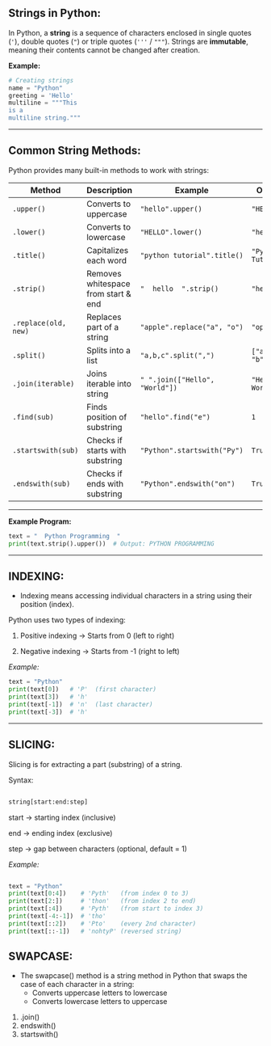 ## Strings in Python:

In Python, a **string** is a sequence of characters enclosed in single quotes (`'`), double quotes (`"`) or triple quotes (`'''` / `"""`).
Strings are **immutable**, meaning their contents cannot be changed after creation.

**Example:**

```python
# Creating strings
name = "Python"
greeting = 'Hello'
multiline = """This
is a
multiline string."""
```

---

## Common String Methods:

Python provides many built-in methods to work with strings:

| Method               | Description                         | Example                        | Output              |
| -------------------- | ----------------------------------- | ------------------------------ | ------------------- |
| `.upper()`           | Converts to uppercase               | `"hello".upper()`              | `"HELLO"`           |
| `.lower()`           | Converts to lowercase               | `"HELLO".lower()`              | `"hello"`           |
| `.title()`           | Capitalizes each word               | `"python tutorial".title()`    | `"Python Tutorial"` |
| `.strip()`           | Removes whitespace from start & end | `"  hello  ".strip()`          | `"hello"`           |
| `.replace(old, new)` | Replaces part of a string           | `"apple".replace("a", "o")`    | `"opple"`           |
| `.split()`           | Splits into a list                  | `"a,b,c".split(",")`           | `["a", "b", "c"]`   |
| `.join(iterable)`    | Joins iterable into string          | `" ".join(["Hello", "World"])` | `"Hello World"`     |
| `.find(sub)`         | Finds position of substring         | `"hello".find("e")`            | `1`                 |
| `.startswith(sub)`   | Checks if starts with substring     | `"Python".startswith("Py")`    | `True`              |
| `.endswith(sub)`     | Checks if ends with substring       | `"Python".endswith("on")`      | `True`              |

---

**Example Program:**

```python
text = "  Python Programming  "
print(text.strip().upper())  # Output: PYTHON PROGRAMMING
```
---

## INDEXING:

- Indexing means accessing individual characters in a string using their position (index).

Python uses two types of indexing:

1. Positive indexing → Starts from 0 (left to right)

2. Negative indexing → Starts from -1 (right to left)

*Example:*

```python
text = "Python"
print(text[0])   # 'P'  (first character)
print(text[3])   # 'h'
print(text[-1])  # 'n'  (last character)
print(text[-3])  # 'h'
```
---

## SLICING:

Slicing is for extracting a part (substring) of a string.

Syntax:

```python

string[start:end:step]
```

start → starting index (inclusive)

end → ending index (exclusive)

step → gap between characters (optional, default = 1)

*Example:*
```python

text = "Python"
print(text[0:4])    # 'Pyth'   (from index 0 to 3)
print(text[2:])     # 'thon'   (from index 2 to end)
print(text[:4])     # 'Pyth'   (from start to index 3)
print(text[-4:-1])  # 'tho'
print(text[::2])    # 'Pto'    (every 2nd character)
print(text[::-1])   # 'nohtyP' (reversed string)
```
## SWAPCASE:
- The swapcase() method is a string method in Python that swaps the case of each character in a string:
  - Converts uppercase letters to lowercase
  - Converts lowercase letters to uppercase
1. .join()
2. endswith()
3. startswith()
